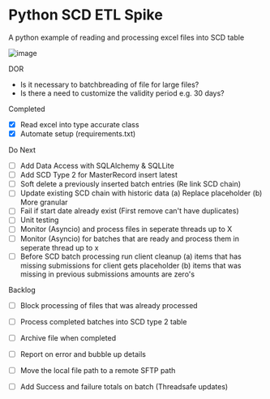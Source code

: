 # Python SCD ETL Spike
A python example of reading and processing excel files into SCD table

![image](https://user-images.githubusercontent.com/2478826/195193457-017be171-4451-40d8-84de-b85df3678fc7.png)

DOR
- Is it necessary to batchbreading of file for large files?
- Is there a need to customize the validity period e.g. 30 days?

Completed
- [X] Read excel into type accurate class
- [X] Automate setup (requirements.txt)

Do Next
- [ ] Add Data Access with SQLAlchemy & SQLLite
- [ ] Add SCD Type 2 for MasterRecord insert latest
- [ ] Soft delete a previously inserted batch entries (Re link SCD chain)
- [ ] Update existing SCD chain with historic data (a) Replace placeholder (b) More granular
- [ ] Fail if start date already exist (First remove can't have duplicates)
- [ ] Unit testing
- [ ] Monitor (Asyncio) and process files in seperate threads up to X
- [ ] Monitor (Asyncio) for batches that are ready and process them in seperate thread up to x
- [ ] Before SCD batch processing run client cleanup (a) items that has missing submissions for client gets placeholder (b) items that was missing in previous submissions amounts are zero's

Backlog
- [ ] Block processing of files that was already processed
- [ ] Process completed batches into SCD type 2 table
- [ ] Archive file when completed
- [ ] Report on error and bubble up details
- [ ] Move the local file path to a remote SFTP path
- [ ] Add Success and failure totals on batch (Threadsafe updates)

